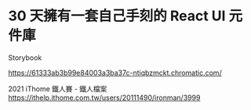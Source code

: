 # 30 天擁有一套自己手刻的 React UI 元件庫


Storybook

https://61333ab3b99e84003a3ba37c-ntiqbzmckt.chromatic.com/

2021 iThome 鐵人賽 - 鐵人檔案
https://ithelp.ithome.com.tw/users/20111490/ironman/3999